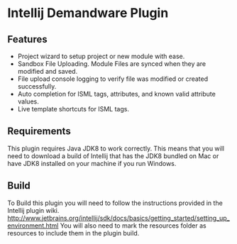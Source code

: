 # Intellij Demandware Plugin

## Features
 * Project wizard to setup project or new module with ease.
 * Sandbox File Uploading. Module Files are synced when they are modified and saved.
 * File upload console logging to verify file was modified or created successfully.
 * Auto completion for ISML tags, attributes, and known valid attribute values.
 * Live template shortcuts for ISML tags.

## Requirements
This plugin requires Java JDK8 to work correctly. This means that you will need to download
a build of Intellij that has the JDK8 bundled on Mac or have JDK8 installed on your machine
if you run Windows.

## Build
To Build this plugin you will need to follow the instructions provided in the Intellij plugin
wiki. http://www.jetbrains.org/intellij/sdk/docs/basics/getting_started/setting_up_environment.html
You will also need to mark the resources folder as resources to include them in the plugin build.

